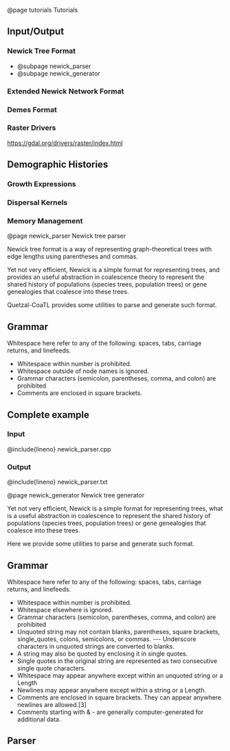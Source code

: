 @page tutorials Tutorials

## Input/Output

### Newick Tree Format

- @subpage newick_parser
- @subpage newick_generator

### Extended Newick Network Format

### Demes Format

### Raster Drivers

https://gdal.org/drivers/raster/index.html

## Demographic Histories

### Growth Expressions

### Dispersal Kernels

### Memory Management

<!-- @subpage parsingNewick "Parsing Newick" -->

@page newick_parser Newick tree parser

Newick tree format is a way of representing graph-theoretical trees with edge
lengths using parentheses and commas.

Yet not very efficient, Newick is a simple format for representing trees, and provides
an useful abstraction in coalescence theory to represent the shared history of populations
(species trees, population trees) or gene genealogies that coalesce into these
trees.

Quetzal-CoaTL provides some utilities to parse and generate such format.

## Grammar

Whitespace here refer to any of the following: spaces, tabs, carriage returns, and linefeeds.

- Whitespace  within number is prohibited.
- Whitespace outside of node names is ignored.
- Grammar characters (semicolon, parentheses, comma, and colon) are prohibited
- Comments are enclosed in square brackets.

## Complete example

### Input

@include{lineno} newick_parser.cpp

### Output

@include{lineno} newick_parser.txt


@page newick_generator Newick tree generator

Yet not very efficient, Newick is a simple format for representing trees, what is
a useful abstraction in coalescence to represent the shared history of populations
(species trees, population trees) or gene genealogies that coalesce into these
trees.

Here we provide some utilities to parse and generate such format.

## Grammar

Whitespace here refer to any of the following: spaces, tabs, carriage returns, and linefeeds.

- Whitespace  within number is prohibited.
- Whitespace elsewhere is ignored.
- Grammar characters (semicolon, parentheses, comma, and colon) are prohibited
- Unquoted string may not contain blanks, parentheses, square brackets, single_quotes, colons, semicolons, or commas. --- Underscore characters in unquoted strings are converted to blanks.
- A string may also be quoted by enclosing it in single quotes.
- Single quotes in the original string are represented as two consecutive single quote characters.
- Whitespace may appear anywhere except within an unquoted string or a Length
- Newlines may appear anywhere except within a string or a Length.
- Comments are enclosed in square brackets. They can appear anywhere newlines are allowed.[3]
- Comments starting with & - are generally computer-generated for additional data.

## Parser
